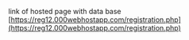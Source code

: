 link of hosted page with data base [https://reg12.000webhostapp.com/registration.php](https://reg12.000webhostapp.com/registration.php)

